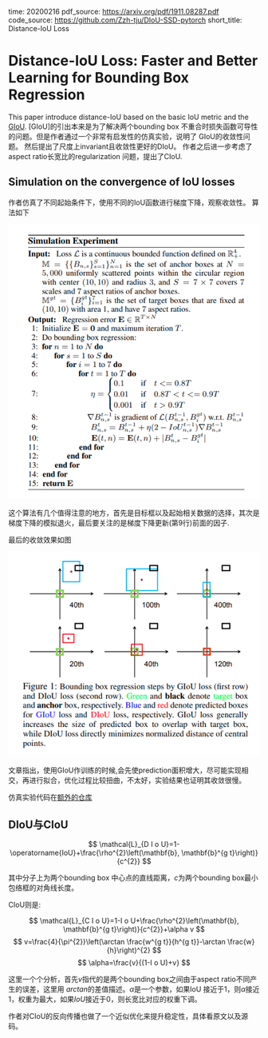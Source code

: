 time: 20200216
pdf_source: https://arxiv.org/pdf/1911.08287.pdf
code_source: https://github.com/Zzh-tju/DIoU-SSD-pytorch
short_title: Distance-IoU Loss
# Distance-IoU Loss: Faster and Better Learning for Bounding Box Regression

This paper introduce distance-IoU based on the basic IoU metric and the [GIoU](../../3dDetection/GeneralizedIoU.md). [GIoU]的引出本来是为了解决两个bounding box 不重合时损失函数可导性的问题。但是作者通过一个非常有启发性的仿真实验，说明了 GIoU的收敛性问题。 然后提出了尺度上invariant且收敛性更好的DIoU。 作者之后进一步考虑了aspect ratio长宽比的regularization 问题，提出了CIoU.

## Simulation on the convergence of IoU losses

作者仿真了不同起始条件下，使用不同的IoU函数进行梯度下降，观察收敛性。
算法如下

![image](res/DIoU_simulation.png)

这个算法有几个值得注意的地方，首先是目标框以及起始相关数据的选择，其次是梯度下降的模拟退火，最后要关注的是梯度下降更新(第9行)前面的因子.

最后的收敛效果如图

![image](res/DIoU_approximity.png)

文章指出，使用GIoU作训练的时候,会先使prediction面积增大，尽可能实现相交，再进行拟合，优化过程比较扭曲，不太好，实验结果也证明其收敛很慢。

仿真实验代码在[额外的仓库](https://github.com/Zzh-tju/DIoU)

##  DIoU与CIoU

$$
\mathcal{L}_{D I o U}=1-\operatorname{IoU}+\frac{\rho^{2}\left(\mathbf{b}, \mathbf{b}^{g t}\right)}{c^{2}}
$$

其中分子上为两个bounding box 中心点的直线距离，$c$为两个bounding box最小包络框的对角线长度。

CIoU则是:

$$
\mathcal{L}_{C I o U}=1-I o U+\frac{\rho^{2}\left(\mathbf{b}, \mathbf{b}^{g t}\right)}{c^{2}}+\alpha v
$$
$$
v=\frac{4}{\pi^{2}}\left(\arctan \frac{w^{g t}}{h^{g t}}-\arctan \frac{w}{h}\right)^{2}
$$
$$
\alpha=\frac{v}{(1-I o U)+v}
$$

这里一个个分析，首先$v$指代的是两个bounding box之间由于aspect ratio不同产生的误差，这里用 $arctan$的差值描述。$\alpha$是一个参数，如果IoU 接近于1，则$\alpha$接近1，权重为最大，如果$IoU$接近于0，则长宽比对应的权重下调。

作者对CIoU的反向传播也做了一个近似优化来提升稳定性，具体看原文以及源码。


